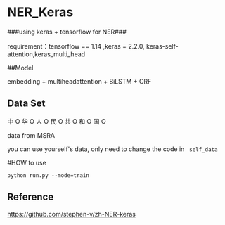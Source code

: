 # NER_Keras

###using keras + tensorflow for NER###

requirement：tensorflow == 1.14  ,keras = 2.2.0, keras-self-attention,keras_multi_head

##Model

embedding + multiheadattention + BiLSTM + CRF


## Data Set
中	O
华	O
人	O
民	O
共	O
和	O
国	O

data from MSRA

you can use yourself's  data, only need to change the code in  `  self_data `

#HOW to use

`python run.py --mode=train `

## Reference
https://github.com/stephen-v/zh-NER-keras
